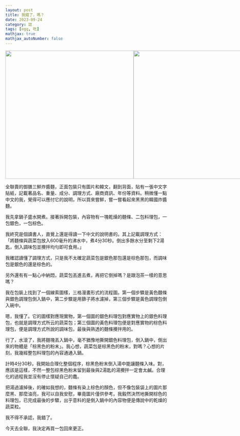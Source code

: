 ```yaml
---
layout: post
title: 我錯了，嗎？
date: 2023-09-24
category: 誌
tags: [egg, 吃]
mathjax: true
mathjax_autoNumber: false
---
```

<div style="display: flex;">
<img src="/blog/assets/images/2023/wrong01.jpg" style="height: 400px;" />
<img src="/blog/assets/images/2023/wrong02.jpg" style="height: 400px;" />
<img src="/blog/assets/images/2023/wrong03.jpg" style="height: 400px;" />
</div>


全聯賣的御膳三鮮炸醬麵，正面包裝只有圖片和韓文，翻到背面，貼有一張中文字貼紙，記載著品名、重量、成分、調理方式、廠商資訊、年份等資料。稍微懂一點中文的我，覺得可以應付它的說明，所以買來嘗鮮，嘗一嘗看起來黑黑的韓國炸醬麵。

<!--more-->

我先拿鍋子盛水開煮。接著拆開包裝，內容物有一塊乾燥的麵條、二包料理包，一包銀色，一包棕色。

我終究是個讀書人，直覺上還是得讀一下中文的說明書的。其上記載調理方式：「將麵條與蔬菜包放入600毫升的沸水中，煮4分30秒。倒出多餘水分至剩下2湯匙，倒入調味包並攪拌均勻即可食用。」

我確認讀懂了調理方式，只是我不太確定蔬菜包是銀色那包還是棕色那包，而調味包是銀色的還是棕色的。

另外還有有一點心中納悶，蔬菜包丟進去煮，再把它倒掉嗎？是跟泡茶一樣的意思嗎？

我在包裝上找到了一個線索圖樣，三格漫畫形式的流程圖。第一個步驟是黃色麵條與銀色調理包倒入鍋中，第二步驟是用篩子將水濾掉，第三個步驟是黃色調理包倒入碗中。

嗯，我懂了。它的圖樣對應現實物，第一個圖的銀色料理包對應實物上的銀色料理包，也就是調理方式所云的蔬菜包；第三個圖的黃色料理包便是對應實物的棕色料理包，便是調理方式所說的調味包，最後與熟透的麵條攪拌用的。

行了，水滾了，我將麵塊丟入鍋中，毫不猶豫地撕開銀色料理包，倒入鍋中，倒出來的物體是「棕黑色的粉末」。我心想，蔬菜包是棕黑色的粉末，對嗎？心想的片刻，我幾經整包料理包的內容通通入鍋。

計時4分30秒。我開始合理化整個程序，棕黑色粉末倒入湯中能讓麵條入味。對，應該是這樣，不然一整包棕黑色粉末留到最後與2湯匙的湯攪拌一定會太鹹。合理化的過程我並沒有停止懷疑自己的蠢。

把湯過濾掉後，的確如我想的，麵條有染上棕色的顏色，但不像包裝袋上的圖片那麼黑、那麼油亮，我可以自我安慰，畢竟圖片僅供參考。我毅然決然地撕開棕色的料理包，已完成最後的步驟，出乎意料的是倒入鍋中的內容物便是傳說中的乾燥的蔬菜粒。

我不得不承認，我錯了。

今天去全聯，我決定再買一包回來更正。
